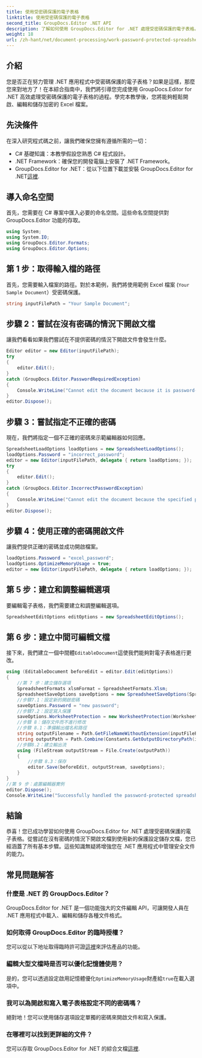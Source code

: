 ```yaml
---
title: 使用受密碼保護的電子表格
linktitle: 使用受密碼保護的電子表格
second_title: GroupDocs.Editor .NET API
description: 了解如何使用 GroupDocs.Editor for .NET 處理受密碼保護的電子表格。本詳細指南將引導您完成開啟和儲存安全 Excel 檔案的過程。
weight: 18
url: /zh-hant/net/document-processing/work-password-protected-spreadsheets/
---
```

## 介紹
您是否正在努力管理 .NET 應用程式中受密碼保護的電子表格？如果是這樣，那麼您來對地方了！在本綜合指南中，我們將引導您完成使用 GroupDocs.Editor for .NET 高效處理受密碼保護的電子表格的過程。學完本教學後，您將能夠輕鬆開啟、編輯和儲存加密的 Excel 檔案。
## 先決條件
在深入研究程式碼之前，讓我們確保您擁有遵循所需的一切：
- C# 基礎知識：本教學假設您熟悉 C# 程式設計。
- .NET Framework：確保您的開發電腦上安裝了 .NET Framework。
-  GroupDocs.Editor for .NET：從以下位置下載並安裝 GroupDocs.Editor for .NET[這裡](https://releases.groupdocs.com/editor/net/).
## 導入命名空間
首先，您需要在 C# 專案中匯入必要的命名空間。這些命名空間提供對 GroupDocs.Editor 功能的存取。
```csharp
using System;
using System.IO;
using GroupDocs.Editor.Formats;
using GroupDocs.Editor.Options;
```
## 第 1 步：取得輸入檔的路徑
首先，您需要輸入檔案的路徑。對於本範例，我們將使用範例 Excel 檔案 (`Your Sample Document`）受密碼保護。
```csharp
string inputFilePath = "Your Sample Document";
```
## 步驟 2：嘗試在沒有密碼的情況下開啟文檔
讓我們看看如果我們嘗試在不提供密碼的情況下開啟文件會發生什麼。
```csharp
Editor editor = new Editor(inputFilePath);
try
{
    editor.Edit();
}
catch (GroupDocs.Editor.PasswordRequiredException)
{
    Console.WriteLine("Cannot edit the document because it is password-protected. A password is required.");
}
editor.Dispose();
```
## 步驟 3：嘗試指定不正確的密碼
現在，我們將指定一個不正確的密碼來示範編輯器如何回應。
```csharp
SpreadsheetLoadOptions loadOptions = new SpreadsheetLoadOptions();
loadOptions.Password = "incorrect_password";
editor = new Editor(inputFilePath, delegate { return loadOptions; });
try
{
    editor.Edit();
}
catch (GroupDocs.Editor.IncorrectPasswordException)
{
    Console.WriteLine("Cannot edit the document because the specified password is incorrect.");
}
editor.Dispose();
```
## 步驟 4：使用正確的密碼開啟文件
讓我們提供正確的密碼並成功開啟檔案。
```csharp
loadOptions.Password = "excel_password";
loadOptions.OptimizeMemoryUsage = true;
editor = new Editor(inputFilePath, delegate { return loadOptions; });
```
## 第 5 步：建立和調整編輯選項
要編輯電子表格，我們需要建立和調整編輯選項。
```csharp
SpreadsheetEditOptions editOptions = new SpreadsheetEditOptions();
```
## 第 6 步：建立中間可編輯文檔
接下來，我們建立一個中間體`EditableDocument`這使我們能夠對電子表格進行更改。
```csharp
using (EditableDocument beforeEdit = editor.Edit(editOptions))
{
    //第 7 步：建立儲存選項
    SpreadsheetFormats xlsmFormat = SpreadsheetFormats.Xlsm;
    SpreadsheetSaveOptions saveOptions = new SpreadsheetSaveOptions(SpreadsheetFormats.Xlsm);
    //步驟7.1：設定新的開啟密碼
    saveOptions.Password = "new password";
    //步驟7.2：設定寫入保護
    saveOptions.WorksheetProtection = new WorksheetProtection(WorksheetProtectionType.All, "write password");
    //步驟 8：儲存文件而不進行修改
    //步驟 8.1：準備輸出檔名和路徑
    string outputFilename = Path.GetFileNameWithoutExtension(inputFilePath) + "." + xlsmFormat.Extension;
    string outputPath = Path.Combine(Constants.GetOutputDirectoryPath(inputFilePath), outputFilename);
    //步驟8.2：建立輸出流
    using (FileStream outputStream = File.Create(outputPath))
    {
        //步驟 8.3：保存
        editor.Save(beforeEdit, outputStream, saveOptions);
    }
}
//第 9 步：處置編輯器實例
editor.Dispose();
Console.WriteLine("Successfully handled the password-protected spreadsheet. Editor instance has been disposed: {0}", editor.IsDisposed ? "Yes" : "No");
```
## 結論
恭喜！您已成功學習如何使用 GroupDocs.Editor for .NET 處理受密碼保護的電子表格。從嘗試在沒有密碼的情況下開啟文檔到使用新的保護設定儲存文檔，您已經涵蓋了所有基本步驟。這些知識無疑將增強您在 .NET 應用程式中管理安全文件的能力。
## 常見問題解答
### 什麼是 .NET 的 GroupDocs.Editor？
GroupDocs.Editor for .NET 是一個功能強大的文件編輯 API，可讓開發人員在 .NET 應用程式中載入、編輯和儲存各種文件格式。
### 如何取得 GroupDocs.Editor 的臨時授權？
您可以從以下地址取得臨時許可證[這裡](https://purchase.groupdocs.com/temporary-license/)來評估產品的功能。
### 編輯大型文檔時是否可以優化記憶體使用？
是的，您可以透過設定啟用記憶體優化`OptimizeMemoryUsage`財產給`true`在載入選項中。
### 我可以為開啟和寫入電子表格設定不同的密碼嗎？
絕對地！您可以使用儲存選項設定單獨的密碼來開啟文件和寫入保護。
### 在哪裡可以找到更詳細的文件？
您可以存取 GroupDocs.Editor for .NET 的綜合文檔[這裡](https://tutorials.groupdocs.com/editor/net/).